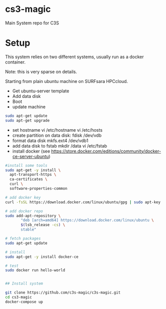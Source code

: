 # cs3-magic
Main System repo for C3S

# Setup

This system relies on two different systems, usually run as a docker container.

Note: this is very sparse on details.

Starting from plain ubuntu machine on SURFsara HPCcloud.

- Get ubuntu-server template
- Add data disk
- Boot
- update machine

```sh
sudo apt-get update
sudo apt-get upgrade
```

- set hostname
  vi /etc/hostname
  vi /etc/hosts 
- create partition on data disk: 
    fdisk /dev/vdb
- format data disk
    mkfs.ext4 /dev/vdb1
- add data disk to fstab
    mkdir /data
    vi /etc/fstab
- install docker (see https://store.docker.com/editions/community/docker-ce-server-ubuntu)

```sh
#install some tools
sudo apt-get -y install \
  apt-transport-https \
  ca-certificates \
  curl \
  software-properties-common

# add docker key
curl -fsSL https://download.docker.com/linux/ubuntu/gpg | sudo apt-key add -

# add docker repo
sudo add-apt-repository \
       "deb [arch=amd64] https://download.docker.com/linux/ubuntu \
       $(lsb_release -cs) \
       stable"

# fetch packages
sudo apt-get update

# install
sudo apt-get -y install docker-ce

# test
sudo docker run hello-world


## Install system

git clone https://github.com/c3s-magic/c3s-magic.git
cd cs3-magic
docker-compose up


```
